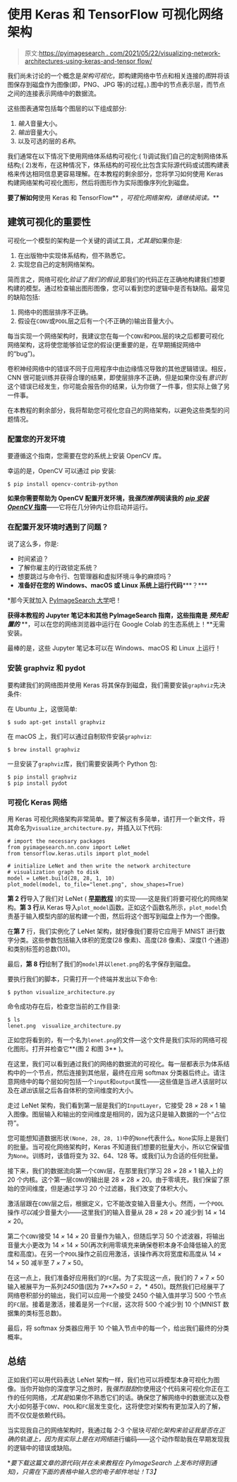 # 使用 Keras 和 TensorFlow 可视化网络架构

> 原文:[https://pyimagesearch . com/2021/05/22/visualizing-network-architectures-using-keras-and-tensor flow/](https://pyimagesearch.com/2021/05/22/visualizing-network-architectures-using-keras-and-tensorflow/)

我们尚未讨论的一个概念是*架构可视化*，即构建网络中节点和相关连接的*图*并将该图保存到磁盘作为图像(即，PNG、JPG 等)的过程。).图中的节点表示层，而节点之间的连接表示网络中的数据流。

这些图表通常包括每个图层的以下组成部分:

1.  *输入*音量大小。
2.  *输出*音量大小。
3.  以及可选的层的*名称*。

我们通常在以下情况下使用网络体系结构可视化:( 1)调试我们自己的定制网络体系结构;( 2)发布，在这种情况下，体系结构的可视化比包含实际源代码或试图构建表格来传达相同信息更容易理解。在本教程的剩余部分，您将学习如何使用 Keras 构建网络架构可视化图形，然后将图形作为实际图像序列化到磁盘。

**要了解如何**使用 Keras 和 TensorFlow** ，*可视化网络架构，请继续阅读。***

## **建筑可视化的重要性**

可视化一个模型的架构是一个关键的调试工具，*尤其是*如果你是:

1.  在出版物中实现体系结构，但不熟悉它。
2.  实现您自己的定制网络架构。

简而言之，网络可视化*验证了我们的假设*,即我们的代码正在正确地构建我们想要构建的模型。通过检查输出图形图像，您可以看到您的逻辑中是否有缺陷。最常见的缺陷包括:

1.  网络中的图层排序不正确。
2.  假设在`CONV`或`POOL`层之后有一个(不正确的)输出音量大小。

每当实现一个网络架构时，我建议您在每一个`CONV`和`POOL`层的块之后都要可视化网络架构，这将使您能够验证您的假设(更重要的是，在早期捕捉网络中的“bug”)。

卷积神经网络中的错误不同于应用程序中由边缘情况导致的其他逻辑错误。相反，CNN 很可能训练并获得合理的结果，即使层排序不正确，但是如果你没有*意识到*这个错误已经发生，你可能会报告你的结果，认为你做了一件事，但实际上做了另一件事。

在本教程的剩余部分，我将帮助您可视化您自己的网络架构，以避免这些类型的问题情况。

### **配置您的开发环境**

要遵循这个指南，您需要在您的系统上安装 OpenCV 库。

幸运的是，OpenCV 可以通过 pip 安装:

```
$ pip install opencv-contrib-python
```

**如果你需要帮助为 OpenCV 配置开发环境，我*强烈推荐*阅读我的** [***pip 安装 OpenCV* 指南**](https://pyimagesearch.com/2018/09/19/pip-install-opencv/)——它将在几分钟内让你启动并运行。

### **在配置开发环境时遇到了问题？**

说了这么多，你是:

*   时间紧迫？
*   了解你雇主的行政锁定系统？
*   想要跳过与命令行、包管理器和虚拟环境斗争的麻烦吗？
*   **准备好在您的 Windows、macOS 或 Linux 系统上运行代码*****？***

 *那今天就加入 [PyImageSearch 大学](https://pyimagesearch.com/pyimagesearch-university/)吧！

**获得本教程的 Jupyter 笔记本和其他 PyImageSearch 指南，这些指南是** ***预先配置的*** **，可以在您的网络浏览器中运行在 Google Colab 的生态系统上！**无需安装。

最棒的是，这些 Jupyter 笔记本可以在 Windows、macOS 和 Linux 上运行！

### **安装 graphviz 和 pydot**

要构建我们的网络图并使用 Keras 将其保存到磁盘，我们需要安装`graphviz`先决条件:

在 Ubuntu 上，这很简单:

```
$ sudo apt-get install graphviz
```

在 macOS 上，我们可以通过自制软件安装`graphviz`:

```
$ brew install graphviz
```

一旦安装了`graphviz`库，我们需要安装两个 Python 包:

```
$ pip install graphviz
$ pip install pydot
```

### **可视化 Keras 网络**

用 Keras 可视化网络架构非常简单。要了解这有多简单，请打开一个新文件，将其命名为`visualize_architecture.py`，并插入以下代码:

```
# import the necessary packages
from pyimagesearch.nn.conv import LeNet
from tensorflow.keras.utils import plot_model

# initialize LeNet and then write the network architecture
# visualization graph to disk
model = LeNet.build(28, 28, 1, 10)
plot_model(model, to_file="lenet.png", show_shapes=True)
```

**第 2 行**导入了我们对 LeNet ( **[早期教程](https://pyimagesearch.com/2021/05/22/lenet-recognizing-handwritten-digits/)** )的实现——这是我们将要可视化的网络架构。**第 3 行**从 Keras 导入`plot_model`函数。正如这个函数名所示，`plot_model`负责基于输入模型内部的层构建一个图，然后将这个图写到磁盘上作为一个图像。

在**第 7** 行，我们实例化了 LeNet 架构，就好像我们要将它应用于 MNIST 进行数字分类。这些参数包括输入体积的宽度(28 像素)、高度(28 像素)、深度(1 个通道)和类别标签的总数(10)。

最后，**第 8 行**绘制了我们的`model`并以`lenet.png`的名字保存到磁盘。

要执行我们的脚本，只需打开一个终端并发出以下命令:

```
$ python visualize_architecture.py
```

命令成功存在后，检查您当前的工作目录:

```
$ ls
lenet.png  visualize_architecture.py
```

正如您将看到的，有一个名为`lenet.png`的文件—这个文件是我们实际的网络可视化图形。打开并检查它**(图 2 和图 3** )。

在这里，我们可以看到通过我们的网络的数据流的可视化。每一层都表示为体系结构中的一个节点，然后连接到其他层，最终在应用 softmax 分类器后终止。请注意网络中的每个层如何包括一个`input`和`output`属性——这些值是当*进入*该层时以及在*退出*该层之后各自体积的空间维度的大小。

走过 LeNet 架构，我们看到第一层是我们的`InputLayer`，它接受 28 *×* 28 *×* 1 输入图像。图层输入和输出的空间维度是相同的，因为这只是输入数据的一个“占位符”。

您可能想知道数据形状`(None, 28, 28, 1)`中的`None`代表什么。`None`实际上是我们的批量。当可视化网络架构时，Keras 不知道我们想要的批量大小，所以它保留值为`None`。训练时，该值将变为 32、64、128 等。或我们认为合适的任何批量。

接下来，我们的数据流向第一个`CONV`层，在那里我们学习 28 *×* 28 *×* 1 输入上的 20 个内核。这个第一层`CONV`的输出是 28 *×* 28 *×* 20。由于零填充，我们保留了原始的空间维度，但是通过学习 20 个过滤器，我们改变了体积大小。

激活层跟在`CONV`层之后，根据定义，它不能改变输入音量大小。然而，一个`POOL`操作*可以*减少音量大小——这里我们的输入音量从 28 *×* 28 *×* 20 减少到 14 *×* 14 *×* 20。

第二个`CONV`接受 14 *×* 14 *×* 20 音量作为输入，但随后学习 50 个滤波器，将输出音量大小更改为 14 *×* 14 *×* 50(再次利用零填充来确保卷积本身不会降低输入的宽度和高度)。在另一个`POOL`操作之前应用激活，该操作再次将宽度和高度从 14 *×* 14 *×* 50 减半至 7 *×* 7 *×* 50。

在这一点上，我们准备好应用我们的`FC`层。为了实现这一点，我们的 7 *×* 7 *×* 50 输入被展平为一系列*2450*值(因为 7*×*7*×*50 = 2*，* 450)。既然我们已经展平了网络卷积部分的输出，我们可以应用一个接受 2450 个输入值并学习 500 个节点的`FC`层。接着是激活，接着是另一个`FC`层，这次将 500 个减少到 10 个(MNIST 数据集的类标签总数)。

最后，将 softmax 分类器应用于 10 个输入节点中的每一个，给出我们最终的分类概率。

## **总结**

正如我们可以用代码表达 LeNet 架构一样，我们也可以将模型本身可视化为图像。当你开始你的深度学习之旅时，我*强烈鼓励*你使用这个代码来可视化你正在工作的任何网络，*尤其是*如果你不熟悉它们的话。确保您了解网络中的数据流以及卷大小如何基于`CONV`、`POOL`和`FC`层发生变化，这将使您对架构有更加深入的了解，而不仅仅是依赖代码。

当实现我自己的网络架构时，我通过每 2-3 个层块*可视化架构来验证我是否在正确的轨道上，因为我实际上是在对网络*进行编码——这个动作帮助我在早期发现我的逻辑中的错误或缺陷。

**要下载这篇文章的源代码(并在未来教程在 PyImageSearch 上发布时得到通知)，*只需在下面的表格中输入您的电子邮件地址！*T3】***